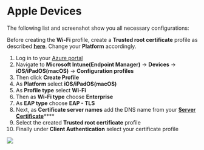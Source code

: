 # Apple Devices

The following list and screenshot show you all necessary configurations:

Before creating the **Wi-Fi** profile, create a **Trusted root certificate** profile as described [**here**](../trusted-root.md#to-add-a-trusted-root-profile-for-your-clients). Change your **Platform** accordingly.

1. Log in to your [Azure portal](https://porta.azure.com/)​
2. Navigate to **Microsoft Intune\(Endpoint Manager\)** -&gt; **Devices** -&gt; **iOS/iPadOS\(macOS\)** -&gt; **Configuration profiles**
3. Then click **Create Profile**
4. As **Platform** select **iOS/iPadOS\(macOS\)**
5. As **Profile type** select **Wi-Fi**
6. Then as **Wi-Fi type** choose **Enterprise**
7. As **EAP type** choose **EAP - TLS**
8. Next, as **Certificate server names** add the DNS name from your [**Server Certificate**](../../portal/settings-server.md#server-certificate)\*\*\*\*
9. Select the created **Trusted root certificate** profile
10. Finally under **Client Authentication** select your certificate profile

![](https://gblobscdn.gitbook.com/assets%2F-Lzl3JXanfpvdg6pLlGg%2F-MOVVibjdKvffuvYDUQN%2F-MOVWWYeIrF3mkO8l97x%2Frj_wifi-ios.png?alt=media&token=a8f9ca64-559f-4fc3-a8c3-8bba9bc4f0b7)

